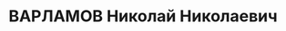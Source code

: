 ---
title: ВАРЛАМОВ Николай Николаевич
description: 'Род. в 1894, Донская обл., Юго-Восточная ж.д., ст. Сулин, русский, обр.:
  среднее. Проживал: Карагандинская обл., Балхашский р-н, Балхаш. Начальник фабрики
  по эксплуатации

  Арестован Балхашский РО УГБ УНКВД Каз.ССР по Карагандинской обл. 07.06.1937. Обв.
  по ст. 58-6, 58-7, 58-11 УК РСФСР. Приговор: выездная сессия ВК ВС СССР, 26.02.1938
  – ВМН.

  Реабилитирован ВК ВС СССР 18.04.1957 за отсутствием состава преступления'
---